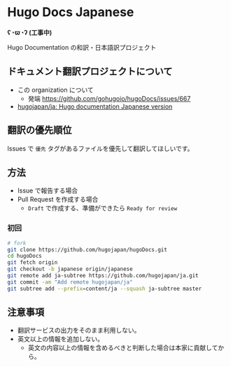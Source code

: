 # Hugo Docs Japanese

**ʕ◔ϖ◔ʔ (工事中)**

Hugo Documentation の和訳・日本語訳プロジェクト



## ドキュメント翻訳プロジェクトについて

- この organization について
    - 発端 https://github.com/gohugoio/hugoDocs/issues/667
- [hugojapan/ja: Hugo documentation Japanese version](https://github.com/hugojapan/ja)



## 翻訳の優先順位

Issues で `優先` タグがあるファイルを優先して翻訳してほしいです。



## 方法

- Issue で報告する場合
- Pull Request を作成する場合
    - `Draft` で作成する、準備ができたら `Ready for review`

### 初回

```sh
# fork
git clone https://github.com/hugojapan/hugoDocs.git
cd hugoDocs
git fetch origin
git checkout -b japanese origin/japanese
git remote add ja-subtree https://github.com/hugojapan/ja.git
git commit -am "Add remote hugojapan/ja"
git subtree add --prefix=content/ja --squash ja-subtree master
```



## 注意事項

- 翻訳サービスの出力をそのまま利用しない。
- 英文以上の情報を追加しない。
    - 英文の内容以上の情報を含めるべきと判断した場合は本家に貢献してから。
